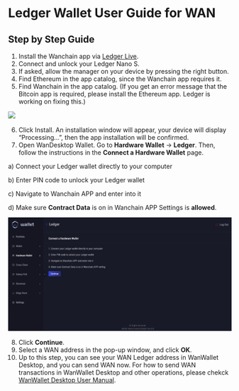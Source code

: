 # Ledger Wallet User Guide for WAN

## Step by Step Guide

1. Install the Wanchain app via [Ledger Live](http://ledger.com/live).
2. Connect and unlock your Ledger Nano S.
3. If asked, allow the manager on your device by pressing the right button.
4. Find Ethereum in the app catalog, since the Wanchain app requires it.
5. Find Wanchain in the app catalog. (If you get an error message that the Bitcoin app is required, please install the Ethereum app. Ledger is working on fixing this.)

![](media/ledger1.jpg)

6. Click Install. An installation window will appear, your device will display “Processing...”, then the app installation will be confirmed.
7. Open WanDesktop Wallet. Go to **Hardware Wallet** -> **Ledger**. Then, follow the instructions in the **Connect a Hardware Wallet** page.

a) Connect your Ledger wallet directly to your computer

b) Enter PIN code to unlock your Ledger wallet

c) Navigate to Wanchain APP and enter into it

d) Make sure **Contract Data** is on in Wanchain APP Settings is **allowed**.

![](media/ledger-wallet.jpeg)

8. Click **Continue**.
9. Select a WAN address in the pop-up window, and click **OK**.
10. Up to this step, you can see your WAN Ledger address in WanWallet Desktop, and you can send WAN now. For how to send WAN transactions in WanWallet Desktop and other operations, please chekck [WanWallet Desktop User Manual](https://www.explorewanchain.org/#/wallet_and_tools/wanwallet_desktop).

